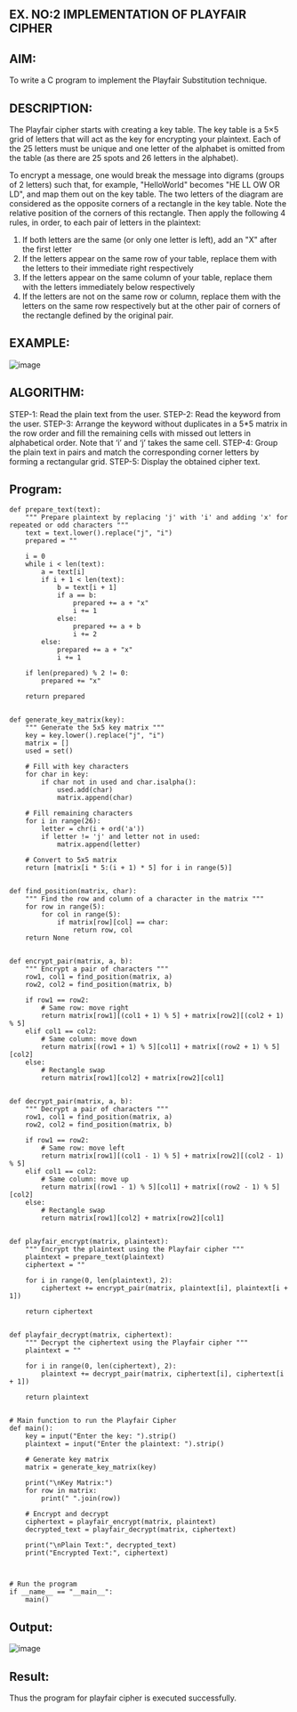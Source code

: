 ## EX. NO:2 IMPLEMENTATION OF PLAYFAIR CIPHER

 

## AIM:
 

 

To write a C program to implement the Playfair Substitution technique.

## DESCRIPTION:

The Playfair cipher starts with creating a key table. The key table is a 5×5 grid of letters that will act as the key for encrypting your plaintext. Each of the 25 letters must be unique and one letter of the alphabet is omitted from the table (as there are 25 spots and 26 letters in the alphabet).

To encrypt a message, one would break the message into digrams (groups of 2 letters) such that, for example, "HelloWorld" becomes "HE LL OW OR LD", and map them out on the key table. The two letters of the diagram are considered as the opposite corners of a rectangle in the key table. Note the relative position of the corners of this rectangle. Then apply the following 4 rules, in order, to each pair of letters in the plaintext:
1.	If both letters are the same (or only one letter is left), add an "X" after the first letter
2.	If the letters appear on the same row of your table, replace them with the letters to their immediate right respectively
3.	If the letters appear on the same column of your table, replace them with the letters immediately below respectively
4.	If the letters are not on the same row or column, replace them with the letters on the same row respectively but at the other pair of corners of the rectangle defined by the original pair.
## EXAMPLE:
![image](https://github.com/Hemamanigandan/EX-NO-2-/assets/149653568/e6858d4f-b122-42ba-acdb-db18ec2e9675)

 

## ALGORITHM:

STEP-1: Read the plain text from the user.
STEP-2: Read the keyword from the user.
STEP-3: Arrange the keyword without duplicates in a 5*5 matrix in the row order and fill the remaining cells with missed out letters in alphabetical order. Note that ‘i’ and ‘j’ takes the same cell.
STEP-4: Group the plain text in pairs and match the corresponding corner letters by forming a rectangular grid.
STEP-5: Display the obtained cipher text.



## Program:
```
def prepare_text(text):
    """ Prepare plaintext by replacing 'j' with 'i' and adding 'x' for repeated or odd characters """
    text = text.lower().replace("j", "i")
    prepared = ""
    
    i = 0
    while i < len(text):
        a = text[i]
        if i + 1 < len(text):
            b = text[i + 1]
            if a == b:
                prepared += a + "x"
                i += 1
            else:
                prepared += a + b
                i += 2
        else:
            prepared += a + "x"
            i += 1

    if len(prepared) % 2 != 0:
        prepared += "x"

    return prepared


def generate_key_matrix(key):
    """ Generate the 5x5 key matrix """
    key = key.lower().replace("j", "i")
    matrix = []
    used = set()

    # Fill with key characters
    for char in key:
        if char not in used and char.isalpha():
            used.add(char)
            matrix.append(char)

    # Fill remaining characters
    for i in range(26):
        letter = chr(i + ord('a'))
        if letter != 'j' and letter not in used:
            matrix.append(letter)

    # Convert to 5x5 matrix
    return [matrix[i * 5:(i + 1) * 5] for i in range(5)]


def find_position(matrix, char):
    """ Find the row and column of a character in the matrix """
    for row in range(5):
        for col in range(5):
            if matrix[row][col] == char:
                return row, col
    return None


def encrypt_pair(matrix, a, b):
    """ Encrypt a pair of characters """
    row1, col1 = find_position(matrix, a)
    row2, col2 = find_position(matrix, b)

    if row1 == row2:
        # Same row: move right
        return matrix[row1][(col1 + 1) % 5] + matrix[row2][(col2 + 1) % 5]
    elif col1 == col2:
        # Same column: move down
        return matrix[(row1 + 1) % 5][col1] + matrix[(row2 + 1) % 5][col2]
    else:
        # Rectangle swap
        return matrix[row1][col2] + matrix[row2][col1]


def decrypt_pair(matrix, a, b):
    """ Decrypt a pair of characters """
    row1, col1 = find_position(matrix, a)
    row2, col2 = find_position(matrix, b)

    if row1 == row2:
        # Same row: move left
        return matrix[row1][(col1 - 1) % 5] + matrix[row2][(col2 - 1) % 5]
    elif col1 == col2:
        # Same column: move up
        return matrix[(row1 - 1) % 5][col1] + matrix[(row2 - 1) % 5][col2]
    else:
        # Rectangle swap
        return matrix[row1][col2] + matrix[row2][col1]


def playfair_encrypt(matrix, plaintext):
    """ Encrypt the plaintext using the Playfair cipher """
    plaintext = prepare_text(plaintext)
    ciphertext = ""

    for i in range(0, len(plaintext), 2):
        ciphertext += encrypt_pair(matrix, plaintext[i], plaintext[i + 1])

    return ciphertext


def playfair_decrypt(matrix, ciphertext):
    """ Decrypt the ciphertext using the Playfair cipher """
    plaintext = ""

    for i in range(0, len(ciphertext), 2):
        plaintext += decrypt_pair(matrix, ciphertext[i], ciphertext[i + 1])

    return plaintext


# Main function to run the Playfair Cipher
def main():
    key = input("Enter the key: ").strip()
    plaintext = input("Enter the plaintext: ").strip()

    # Generate key matrix
    matrix = generate_key_matrix(key)

    print("\nKey Matrix:")
    for row in matrix:
        print(" ".join(row))

    # Encrypt and decrypt
    ciphertext = playfair_encrypt(matrix, plaintext)
    decrypted_text = playfair_decrypt(matrix, ciphertext)
    
    print("\nPlain Text:", decrypted_text)
    print("Encrypted Text:", ciphertext)
    


# Run the program
if __name__ == "__main__":
    main()
```


## Output:
![image](https://github.com/user-attachments/assets/e944e4fe-60cc-432e-8fed-2b1b814554ed)

## Result:
Thus the program for playfair cipher is executed successfully.
